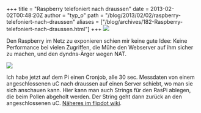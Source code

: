 +++
title = "Raspberry telefoniert nach draussen"
date = 2013-02-02T00:48:20Z
author = "typ_o"
path = "/blog/2013/02/02/raspberry-telefoniert-nach-draussen"
aliases = ["/blog/archives/182-Raspberry-telefoniert-nach-draussen.html"]
+++
![](/media/raspi-small.jpg)

Den Raspberry im Netz zu exponieren schien mir keine gute Idee: Keine
Performance bei vielen Zugriffen, die Mühe den Webserver auf ihm sicher
zu machen, und den dyndns-Ärger wegen NAT.

![](/media/rasp_schema.jpg)

Ich habe jetzt auf dem Pi einen Cronjob, alle 30 sec. Messdaten von
einem angeschlossenen uC nach draussen auf einen Server schiebt, wo man
sie sich anschauen kann. Hier kann man auch Strings für den RasPi
ablegen, die beim Pollen abgeholt werden. Der String geht dann zurück an
den angeschlossenen uC. [Näheres im flipdot
wiki](https://flipdot.org/wiki/index.php?title=Raspberry_telefoniert_nach_draussen).

